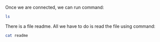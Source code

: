 Once we are connected, we can run command:

```bash
ls
```

There is a file readme. All we have to do is read the file using command:

```bash
cat readme
```
